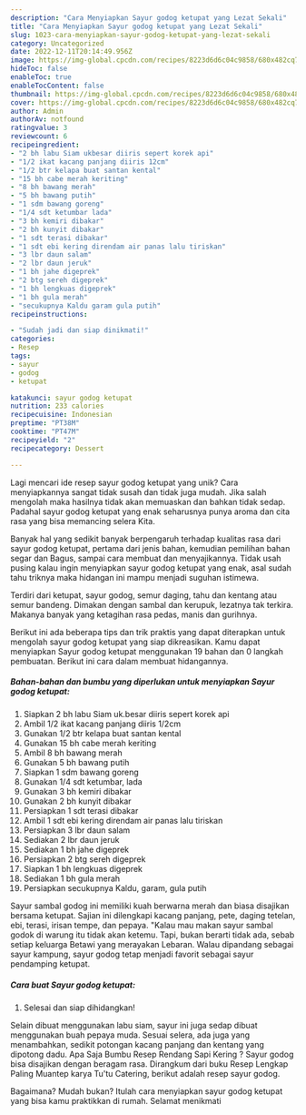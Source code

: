 ```yaml
---
description: "Cara Menyiapkan Sayur godog ketupat yang Lezat Sekali"
title: "Cara Menyiapkan Sayur godog ketupat yang Lezat Sekali"
slug: 1023-cara-menyiapkan-sayur-godog-ketupat-yang-lezat-sekali
category: Uncategorized
date: 2022-12-11T20:14:49.956Z
image: https://img-global.cpcdn.com/recipes/8223d6d6c04c9858/680x482cq70/sayur-godog-ketupat-foto-resep-utama.jpg
hideToc: false
enableToc: true
enableTocContent: false
thumbnail: https://img-global.cpcdn.com/recipes/8223d6d6c04c9858/680x482cq70/sayur-godog-ketupat-foto-resep-utama.jpg
cover: https://img-global.cpcdn.com/recipes/8223d6d6c04c9858/680x482cq70/sayur-godog-ketupat-foto-resep-utama.jpg
author: Admin
authorAv: notfound
ratingvalue: 3
reviewcount: 6
recipeingredient:
- "2 bh labu Siam ukbesar diiris sepert korek api"
- "1/2 ikat kacang panjang diiris 12cm"
- "1/2 btr kelapa buat santan kental"
- "15 bh cabe merah keriting"
- "8 bh bawang merah"
- "5 bh bawang putih"
- "1 sdm bawang goreng"
- "1/4 sdt ketumbar lada"
- "3 bh kemiri dibakar"
- "2 bh kunyit dibakar"
- "1 sdt terasi dibakar"
- "1 sdt ebi kering direndam air panas lalu tiriskan"
- "3 lbr daun salam"
- "2 lbr daun jeruk"
- "1 bh jahe digeprek"
- "2 btg sereh digeprek"
- "1 bh lengkuas digeprek"
- "1 bh gula merah"
- "secukupnya Kaldu garam gula putih"
recipeinstructions:

- "Sudah jadi dan siap dinikmati!"
categories:
- Resep
tags:
- sayur
- godog
- ketupat

katakunci: sayur godog ketupat 
nutrition: 233 calories
recipecuisine: Indonesian
preptime: "PT38M"
cooktime: "PT47M"
recipeyield: "2"
recipecategory: Dessert

---
```





Lagi mencari ide resep sayur godog ketupat yang unik? Cara menyiapkannya sangat tidak susah dan tidak juga mudah. Jika salah mengolah maka hasilnya tidak akan memuaskan dan bahkan tidak sedap. Padahal sayur godog ketupat yang enak seharusnya punya aroma dan cita rasa yang bisa memancing selera Kita.





Banyak hal yang sedikit banyak berpengaruh terhadap kualitas rasa dari sayur godog ketupat, pertama dari jenis bahan, kemudian pemilihan bahan segar dan Bagus, sampai cara membuat dan menyajikannya. Tidak usah pusing kalau ingin menyiapkan sayur godog ketupat yang enak,      asal sudah tahu triknya maka hidangan ini mampu menjadi suguhan istimewa.














Terdiri dari ketupat, sayur godog, semur daging, tahu dan kentang atau semur bandeng. Dimakan dengan sambal dan kerupuk, lezatnya tak terkira. Makanya banyak yang ketagihan rasa pedas, manis dan gurihnya.






Berikut ini ada beberapa tips dan trik praktis yang dapat diterapkan untuk mengolah sayur godog ketupat yang siap dikreasikan. Kamu dapat menyiapkan Sayur godog ketupat menggunakan 19 bahan dan 0 langkah pembuatan. Berikut ini cara dalam membuat hidangannya.

<!--inarticleads1-->

##### Bahan-bahan dan bumbu yang diperlukan untuk menyiapkan Sayur godog ketupat:

1. Siapkan 2 bh labu Siam uk.besar diiris sepert korek api
1. Ambil 1/2 ikat kacang panjang diiris 1/2cm
1. Gunakan 1/2 btr kelapa buat santan kental
1. Gunakan 15 bh cabe merah keriting
1. Ambil 8 bh bawang merah
1. Gunakan 5 bh bawang putih
1. Siapkan 1 sdm bawang goreng
1. Gunakan 1/4 sdt ketumbar, lada
1. Gunakan 3 bh kemiri dibakar
1. Gunakan 2 bh kunyit dibakar
1. Persiapkan 1 sdt terasi dibakar
1. Ambil 1 sdt ebi kering direndam air panas lalu tiriskan
1. Persiapkan 3 lbr daun salam
1. Sediakan 2 lbr daun jeruk
1. Sediakan 1 bh jahe digeprek
1. Persiapkan 2 btg sereh digeprek
1. Siapkan 1 bh lengkuas digeprek
1. Sediakan 1 bh gula merah
1. Persiapkan secukupnya Kaldu, garam, gula putih


Sayur sambal godog ini memiliki kuah berwarna merah dan biasa disajikan bersama ketupat. Sajian ini dilengkapi kacang panjang, pete, daging tetelan, ebi, terasi, irisan tempe, dan pepaya. &#34;Kalau mau makan sayur sambal godok di warung itu tidak akan ketemu. Tapi, bukan berarti tidak ada, sebab setiap keluarga Betawi yang merayakan Lebaran. Walau dipandang sebagai sayur kampung, sayur godog tetap menjadi favorit sebagai sayur pendamping ketupat. 

<!--inarticleads2-->

##### Cara buat Sayur godog ketupat:


1. Selesai dan siap dihidangkan!

Selain dibuat menggunakan labu siam, sayur ini juga sedap dibuat menggunakan buah pepaya muda. Sesuai selera, ada juga yang menambahkan, sedikit potongan kacang panjang dan kentang yang dipotong dadu. Apa Saja Bumbu Resep Rendang Sapi Kering ? Sayur godog bisa disajikan dengan beragam rasa. Dirangkum dari buku Resep Lengkap Paling Muantep karya Tu&#39;tu Catering, berikut adalah resep sayur godog. 

Bagaimana? Mudah bukan? Itulah cara menyiapkan sayur godog ketupat yang bisa kamu praktikkan di rumah. Selamat menikmati
